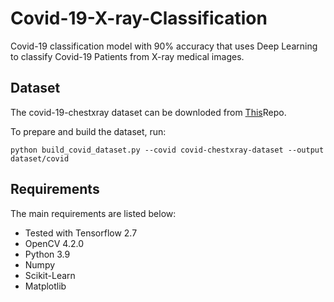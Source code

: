 # Covid-19-X-ray-Classification
 Covid-19 classification model with 90% accuracy that uses Deep Learning to classify Covid-19 Patients from X-ray medical images.
 
## Dataset
The covid-19-chestxray dataset can be downloded from [This](https://github.com/ieee8023/covid-chestxray-dataset)Repo.

To prepare and build the dataset, run:
```
python build_covid_dataset.py --covid covid-chestxray-dataset --output dataset/covid
```
## Requirements
The main requirements are listed below:

* Tested with Tensorflow 2.7
* OpenCV 4.2.0
* Python 3.9
* Numpy
* Scikit-Learn
* Matplotlib
